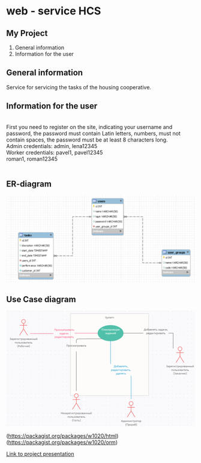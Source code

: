 # web - service HCS

## My Project <br>

1. General information <br>
2. Information for the user

## General information

<p>Service for servicing the tasks of the housing cooperative.</p> 

[comment]: <> (<br>)

## Information for the user

 <br>
First you need to register on the site, indicating your username and password, the password must contain Latin letters, numbers,
must not contain spaces, the password must be at least 8 characters long.  <br>
Admin credentials: admin, lena12345 <br>
Worker credentials: pavel1, pavel12345 <br>
roman1, roman12345 <br><br>

## ER-diagram <br>

![img.png](img.png) <br>

## Use Case diagram <br>

![img_2.png](img_2.png) <br>

[links to used libraries]: <br>
(https://packagist.org/packages/w1020/html) <br>
(https://packagist.org/packages/w1020/orm)

[Link to project presentation](https://onedrive.live.com/edit.aspx?action=edit&resid=F48DBD99CE308447!1362&ithint=file%2cpptx)


